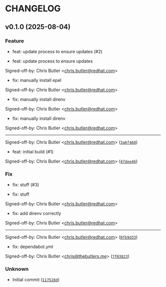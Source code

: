 # CHANGELOG

## v0.1.0 (2025-08-04)

### Feature

* feat: update process to ensure updates (#2)

* feat: update process to ensure updates

Signed-off-by: Chris Butler &lt;chris.butler@redhat.com&gt;

* fix: manually install epel

Signed-off-by: Chris Butler &lt;chris.butler@redhat.com&gt;

* fix: manually install direnv

Signed-off-by: Chris Butler &lt;chris.butler@redhat.com&gt;

* fix: manually install direnv

Signed-off-by: Chris Butler &lt;chris.butler@redhat.com&gt;

---------

Signed-off-by: Chris Butler &lt;chris.butler@redhat.com&gt; ([`3a6f468`](https://github.com/tempest-concorde/rhel-dev-arm/commit/3a6f468579b3c74cee2f5b876c6a3926ec59d53f))

* feat: initial build (#1)


Signed-off-by: Chris Butler &lt;chris.butler@redhat.com&gt; ([`47dee46`](https://github.com/tempest-concorde/rhel-dev-arm/commit/47dee465b958d85ed5e86a7e9603322c88b7c117))

### Fix

* fix: stuff (#3)

* fix: stuff

Signed-off-by: Chris Butler &lt;chris.butler@redhat.com&gt;

* fix: add direnv correctly

Signed-off-by: Chris Butler &lt;chris.butler@redhat.com&gt;

---------

Signed-off-by: Chris Butler &lt;chris.butler@redhat.com&gt; ([`0fb9d33`](https://github.com/tempest-concorde/rhel-dev-arm/commit/0fb9d33f14c9b45958869341d46061c5944b5b06))

* fix: dependabot.yml

Signed-off-by: Chris Butler &lt;chris@thebutlers.me&gt; ([`7f03823`](https://github.com/tempest-concorde/rhel-dev-arm/commit/7f038239ada6dc1b9221e3d92b7abfc4178b477e))

### Unknown

* Initial commit ([`117528d`](https://github.com/tempest-concorde/rhel-dev-arm/commit/117528de645d131757eb053c7403fe40949c9d81))
